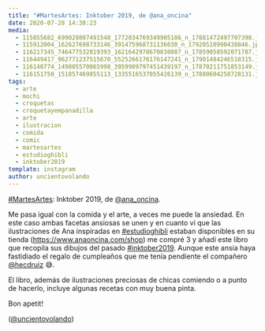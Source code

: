 ```yaml
---
title: "#MartesArtes: Inktober 2019, de @ana_oncina"
date: 2020-07-28 14:38:23
media: 
  - 115855682_699029807491548_1772034769349905186_n_17881472497707398.jpg
  - 115912004_162627698733146_391475968731136030_n_17920510990438846.jpg
  - 116217345_746477532819393_1621642978670830887_n_17859058592071787.jpg
  - 116449417_962771237515670_5525266176176147241_n_17901484246518315.jpg
  - 116140774_149805570065998_3959909797451439197_n_17870211751853149.jpg
  - 116151750_151857469855113_1335516537055426139_n_17880604258728131.jpg
tags: 
  - arte
  - mochi
  - croquetas
  - croquetayempanadilla
  - arte
  - ilustracion
  - comida
  - comic
  - martesartes
  - estudioghibli
  - inktober2019
template: instagram
author: uncientovolando
---
```


[#MartesArtes](/tags/martesartes): Inktober 2019, de [@ana_oncina](https://instagram.com/ana_oncina).


Me pasa igual con la comida y el arte, a veces me puede la ansiedad. En este caso ambas facetas ansiosas se unen y en cuanto vi que las ilustraciones de Ana inspiradas en [#estudioghibli](/tags/estudioghibli) estaban disponibles en su tienda (https://www.anaoncina.com/shop) me compré 3 y añadí este libro que recopila sus dibujos del pasado [#inktober2019](/tags/inktober2019). Aunque este ansia haya fastidiado el regalo de cumpleaños que me tenía pendiente el compañero [@hecdruiz](https://instagram.com/hecdruiz) 😅.


El libro, además de ilustraciones preciosas de chicas comiendo o a punto de hacerlo, incluye algunas recetas con muy buena pinta.


Bon apetit!


([@uncientovolando](https://instagram.com/uncientovolando))
